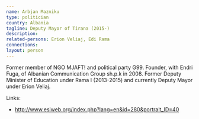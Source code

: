 ```yaml
---
name: Arbjan Mazniku
type: politician
country: Albania
tagline: Deputy Mayor of Tirana (2015-)
description:
related-persons: Erion Veliaj, Edi Rama
connections:
layout: person
---
```

Former member of NGO MJAFT! and political party G99. Founder, with Endri Fuga, of Albanian Communication Group sh.p.k in 2008. Former Deputy Minister of Education under Rama I (2013-2015) and currently Deputy Mayor under Erion Veliaj.

Links:
* <http://www.esiweb.org/index.php?lang=en&id=280&portrait_ID=40>

